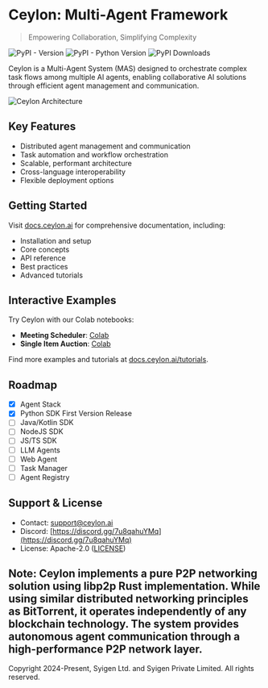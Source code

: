 # Ceylon: Multi-Agent Framework

> Empowering Collaboration, Simplifying Complexity

![PyPI - Version](https://img.shields.io/pypi/v/ceylon.svg) ![PyPI - Python Version](https://img.shields.io/pypi/pyversions/ceylon.svg) ![PyPI Downloads](https://img.shields.io/pypi/dm/ceylon)

Ceylon is a Multi-Agent System (MAS) designed to orchestrate complex task flows among multiple AI agents, enabling collaborative AI solutions through efficient agent management and communication.

![Ceylon Architecture](https://github.com/ceylonai/ceylon/blob/master/contents/images/img.png?raw=True)

## Key Features

- Distributed agent management and communication
- Task automation and workflow orchestration
- Scalable, performant architecture
- Cross-language interoperability
- Flexible deployment options

## Getting Started

Visit [docs.ceylon.ai](https://docs.ceylon.ai) for comprehensive documentation, including:

- Installation and setup
- Core concepts
- API reference
- Best practices
- Advanced tutorials

## Interactive Examples

Try Ceylon with our Colab notebooks:

- **Meeting Scheduler**: [Colab](https://colab.research.google.com/drive/1C-E9BN992k5sZYeJWnVrsWA5_ryaaT8m?usp=sharing)
- **Single Item Auction**: [Colab](https://colab.research.google.com/drive/12o76s4CyGvOpUaACDYIaYmJgJE1hC81Y#scrollTo=_4dqqO616ifQ)

Find more examples and tutorials at [docs.ceylon.ai/tutorials](https://docs.ceylon.ai/tutorials).

## Roadmap

- [X] Agent Stack
- [X] Python SDK First Version Release
- [ ] Java/Kotlin SDK
- [ ] NodeJS SDK
- [ ] JS/TS SDK
- [ ] LLM Agents
- [ ] Web Agent
- [ ] Task Manager
- [ ] Agent Registry

## Support & License

- Contact: [support@ceylon.ai](mailto:support@ceylon.ai)
- Discord: [https://discord.gg/7u8qahuYMq](https://discord.gg/7u8qahuYMq)
- License: Apache-2.0 ([LICENSE](LICENSE))

**Note**: Ceylon implements a pure P2P networking solution using libp2p Rust implementation. While using similar distributed networking principles as BitTorrent, it operates independently of any blockchain technology. The system provides autonomous agent communication through a high-performance P2P network layer.
---
Copyright 2024-Present, Syigen Ltd. and Syigen Private Limited. All rights reserved.